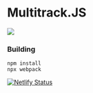 # Multitrack.JS

![](https://raw.githubusercontent.com/Ponywka/multitrack.js/master/screenshot.png)

### Building
```
npm install
npx webpack
```
[![Netlify Status](https://api.netlify.com/api/v1/badges/3bc5650b-ed6f-4c05-b903-f9e50966c4ee/deploy-status)](https://app.netlify.com/sites/se995-p/deploys)
